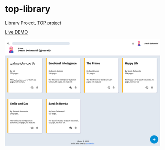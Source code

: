 # top-library
Library Project, [TOP project](https://www.theodinproject.com/lessons/node-path-javascript-library)

[Live DEMO](https://mdahamshi.github.io/top-library)

![screenshot](./sc.png)


